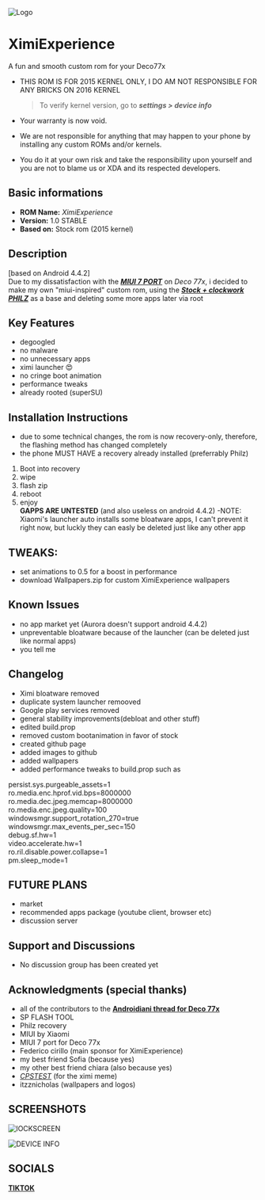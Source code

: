 ![Logo](./Logo.png)

# XimiExperience
A fun and smooth custom rom for your Deco77x

* THIS ROM IS FOR 2015 KERNEL ONLY, I DO AM NOT RESPONSIBLE FOR ANY BRICKS ON 2016 KERNEL
  > To verify kernel version, go to __*settings > device info*__

 * Your warranty is now void.
 * We are not responsible for anything that may happen to your phone by installing any custom ROMs and/or kernels. 
 * You do it at your own risk and take the responsibility upon yourself and you are not to blame us or XDA and its respected developers.

## Basic informations
- **ROM Name:**  _XimiExperience_
- **Version:** 1.0 STABLE
- **Based on:** Stock rom (2015 kernel)

## **Description**
[based on Android 4.4.2] <br>
Due to my dissatisfaction with the [_**MIUI 7 PORT**_](https://www.androidiani.com/forum/modding-smartphone-altroconsumo/522845-miui-7-deco77x-port-bigboss97.html) on _Deco 77x_, i decided to make my own "miui-inspired" custom rom, 
using the [_**Stock + clockwork PHILZ**_](https://www.needrom.com/download/deco-77x-2/) as a base and deleting some more apps later via root

## **Key Features**
- degoogled
- no malware
- no unnecessary apps
- ximi launcher 😍
- no cringe boot animation
- performance tweaks
- already rooted (superSU)

## **Installation Instructions**
* due to some technical changes, the rom is now recovery-only, therefore, the flashing method has changed completely
* the phone MUST HAVE a recovery already installed (preferrably Philz)

1. Boot into recovery
2. wipe
3. flash zip
4. reboot
5. enjoy <br>
**GAPPS ARE UNTESTED** (and also useless on android 4.4.2)
-NOTE: Xiaomi's launcher auto installs some bloatware apps, I can't prevent it right now, but luckly they can easly be deleted just like any other app

## TWEAKS:
- set animations to 0.5 for a boost in performance
- download Wallpapers.zip for custom XimiExperience wallpapers


## **Known Issues**
- no app market yet (Aurora doesn't support android 4.4.2)
- unpreventable bloatware because of the launcher (can be deleted just like normal apps)
- you tell me


## **Changelog**
- Ximi bloatware removed
- duplicate system launcher remooved
- Google play services removed
- general stability improvements(debloat and other stuff)
- edited build.prop
- removed custom bootanimation in favor of stock
- created github page
- added images to github
- added wallpapers
- added performance tweaks to build.prop such as

persist.sys.purgeable_assets=1 <br>
ro.media.enc.hprof.vid.bps=8000000 <br>
ro.media.dec.jpeg.memcap=8000000 <br>
ro.media.enc.jpeg.quality=100 <br>
windowsmgr.support_rotation_270=true <br>
windowsmgr.max_events_per_sec=150 <br>
debug.sf.hw=1 <br>
video.accelerate.hw=1 <br>
ro.ril.disable.power.collapse=1 <br>
pm.sleep_mode=1 <br>


## FUTURE PLANS
- market
- recommended apps package (youtube client, browser etc)
- discussion server

## **Support and Discussions**
- No discussion group has been created yet

## **Acknowledgments** (special thanks)
- all of the contributors to the [**Androidiani thread for Deco 77x**](https://www.androidiani.com/forum/modding-smartphone-altroconsumo/507498-smartphone-altroconsumo-mt6572-modding.html)
- SP FLASH TOOL
- Philz recovery
- MIUI by Xiaomi
- MIUI 7 port for Deco 77x
- Federico cirillo (main sponsor for XimiExperience)
- my best friend Sofia (because yes)
- my other best friend chiara (also because yes)
- [_CPSTEST_](https://tiktok.com/@cpstest_) (for the ximi meme)
- itzznicholas (wallpapers and logos)

## SCREENSHOTS
![**lOCKSCREEN**](./Lockscreen.png)

![**DEVICE INFO**](./Info.png)

## SOCIALS
[**TIKTOK**](https://tiktok.com/@tuttohomebrew)
